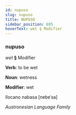 ```yaml
---
id: nupuso
slug: nupuso
title: NUPUSO
sidebar_position: 695
hoverText: wet § Modifier
---
```


### nupuso

*wet* **§** Modifier

**Verb**: to be wet

**Noun**: wetness

**Modifier**: wet

Ilocano nabasa [nɐbɐˈsa]

*Austronesian Language Family*